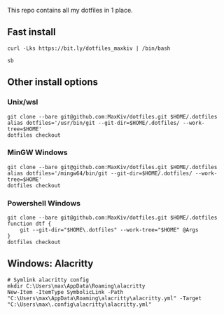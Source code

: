 This repo contains all my dotfiles in 1 place.

## Fast install

	curl -Lks https://bit.ly/dotfiles_maxkiv | /bin/bash
	
	sb

## Other install options
### Unix/wsl

	git clone --bare git@github.com:MaxKiv/dotfiles.git $HOME/.dotfiles
	alias dotfiles='/usr/bin/git --git-dir=$HOME/.dotfiles/ --work-tree=$HOME'
	dotfiles checkout
	
### MinGW Windows

	git clone --bare git@github.com:MaxKiv/dotfiles.git $HOME/.dotfiles
	alias dotfiles='/mingw64/bin/git --git-dir=$HOME/.dotfiles/ --work-tree=$HOME'
	dotfiles checkout

### Powershell Windows

	git clone --bare git@github.com:MaxKiv/dotfiles.git $HOME/.dotfiles
	function dtf {
 		git --git-dir="$HOME\.dotfiles" --work-tree="$HOME" @Args
	}
	dotfiles checkout


## Windows: Alacritty

	# Symlink alacritty config
	mkdir C:\Users\max\AppData\Roaming\alacritty
	New-Item -ItemType SymbolicLink -Path "C:\Users\max\AppData\Roaming\alacritty\alacritty.yml" -Target "C:\Users\max\.config\alacritty\alacritty.yml"


